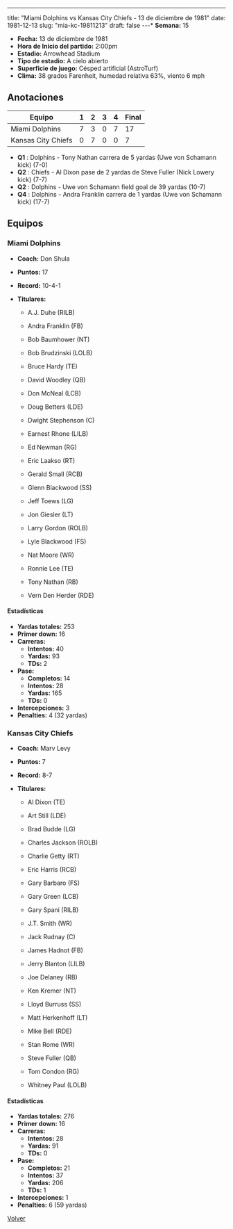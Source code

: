 ---
title: "Miami Dolphins vs Kansas City Chiefs - 13 de diciembre de 1981"
date: 1981-12-13
slug: "mia-kc-19811213"
draft: false
---* **Semana:** 15
* **Fecha:** 13 de diciembre de 1981
* **Hora de Inicio del partido:** 2:00pm
* **Estadio:** Arrowhead Stadium
* **Tipo de estadio:** A cielo abierto
* **Superficie de juego:** Césped artificial (AstroTurf)
* **Clima:** 38 grados Farenheit, humedad relativa 63%, viento 6 mph




## Anotaciones
| Equipo | 1 | 2 | 3 | 4 | Final |
|--------|---|---|---|---|-------|
| Miami Dolphins  | 7 | 3 | 0 | 7  | 17 |
| Kansas City Chiefs  | 0 | 7 | 0 | 0  | 7 |
* **Q1** : Dolphins - Tony Nathan carrera de 5 yardas (Uwe von Schamann kick) (7-0)
* **Q2** : Chiefs - Al Dixon pase de 2 yardas de Steve Fuller (Nick Lowery kick) (7-7)
* **Q2** : Dolphins - Uwe von Schamann field goal de 39 yardas (10-7)
* **Q4** : Dolphins - Andra Franklin carrera de 1 yardas (Uwe von Schamann kick) (17-7)


## Equipos


### Miami Dolphins
* **Coach:** Don Shula
* **Puntos:** 17
* **Record:** 10-4-1
* **Titulares:** 

  * A.J. Duhe (RILB) 

  * Andra Franklin (FB) 

  * Bob Baumhower (NT) 

  * Bob Brudzinski (LOLB) 

  * Bruce Hardy (TE) 

  * David Woodley (QB) 

  * Don McNeal (LCB) 

  * Doug Betters (LDE) 

  * Dwight Stephenson (C) 

  * Earnest Rhone (LILB) 

  * Ed Newman (RG) 

  * Eric Laakso (RT) 

  * Gerald Small (RCB) 

  * Glenn Blackwood (SS) 

  * Jeff Toews (LG) 

  * Jon Giesler (LT) 

  * Larry Gordon (ROLB) 

  * Lyle Blackwood (FS) 

  * Nat Moore (WR) 

  * Ronnie Lee (TE) 

  * Tony Nathan (RB) 

  * Vern Den Herder (RDE) 

#### Estadísticas
* **Yardas totales:** 253
* **Primer down:** 16
* **Carreras:**
  * **Intentos:** 40
  * **Yardas:** 93
  * **TDs:** 2
* **Pase:**
  * **Completos:** 14
  * **Intentos:** 28
  * **Yardas:** 165
  * **TDs:** 0
* **Intercepciones:** 3
* **Penalties:** 4 (32 yardas)

### Kansas City Chiefs
* **Coach:** Marv Levy
* **Puntos:** 7
* **Record:** 8-7
* **Titulares:** 

  * Al Dixon (TE) 

  * Art Still (LDE) 

  * Brad Budde (LG) 

  * Charles Jackson (ROLB) 

  * Charlie Getty (RT) 

  * Eric Harris (RCB) 

  * Gary Barbaro (FS) 

  * Gary Green (LCB) 

  * Gary Spani (RILB) 

  * J.T. Smith (WR) 

  * Jack Rudnay (C) 

  * James Hadnot (FB) 

  * Jerry Blanton (LILB) 

  * Joe Delaney (RB) 

  * Ken Kremer (NT) 

  * Lloyd Burruss (SS) 

  * Matt Herkenhoff (LT) 

  * Mike Bell (RDE) 

  * Stan Rome (WR) 

  * Steve Fuller (QB) 

  * Tom Condon (RG) 

  * Whitney Paul (LOLB) 

#### Estadísticas
* **Yardas totales:** 276
* **Primer down:** 16
* **Carreras:**
  * **Intentos:** 28
  * **Yardas:** 91
  * **TDs:** 0
* **Pase:**
  * **Completos:** 21
  * **Intentos:** 37
  * **Yardas:** 206
  * **TDs:** 1
* **Intercepciones:** 1
* **Penalties:** 6 (59 yardas)


[Volver](/historia/1981)
